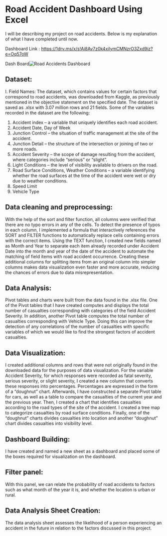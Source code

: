 # Road Accident Dashboard Using Excel

I will be describing my project on road accidents. Below is my explanation of what I have completed until now.

Dashboard Link : https://1drv.ms/x/s!Ai8Av7z0k4xilymCMNzrO3Zxd9iz?e=Oq57oW

Dash Board![Road Accidents Dashboard](https://github.com/Bensonmoses/Road-Accident-Dashboard-Usng-Excel/assets/87203089/13ccd1b0-4565-4ac2-a8eb-9f4b0819742a)

## Dataset:
I.	Field Names:
The dataset, which contains values for certain factors that correspond to road accidents, was downloaded from Kaggle, as previously mentioned in the objective statement on the specified date.
The dataset is saved as .xlsx with 3.07 million rows and 21 fields. Some of the variables recorded in the dataset are the following:
1.	Accident index – a variable that uniquely identifies each road accident.
2.	Accident Date, Day of Week
3.	Junction Control – the situation of traffic management at the site of the accident.
4.	Junction Detail – the structure of the intersection or joining of two or more roads.
5.	Accident Severity – the scope of damage resulting from the accident, where categories include “serious” or “slight”.
6.	Light Conditions – the level of visibility available to drivers on the road.
7.	Road Surface Conditions, Weather Conditions – a variable identifying whether the road surfaces at the time of the accident were wet or dry due to weather conditions.
8.	Speed Limit
9.	Vehicle Type

## Data cleaning and preprocessing:
With the help of the sort and filter function, all columns were verified that there are no typo errors in any of the cells. To detect the presence of typos in each column, I implemented a formula that interactively references the SORT and FILTER functions to automatically replace cells containing errors with the correct items.
Using the TEXT function, I created new fields named as Month and Year to separate each item already recorded under Accident Date into the month and year of the date of the accident to automate the matching of field items with road accident occurrence. Creating these additional columns for splitting items from an original column into simpler columns makes data visualization even faster and more accurate, reducing the chances of errors due to data misrepresentation.

## Data Analysis:
Pivot tables and charts were built from the data found in the .xlsx file. One of the Pivot tables that I have created computes and displays the total number of casualties corresponding with categories of the field Accident Severity. In addition, another Pivot table computes the total number of casualties corresponding with Vehicle Type. Doing this can improve the detection of any correlations of the number of casualties with specific variables of which we would like to find the strongest factors of accident casualties.

## Data Visualization:
I created additional columns and rows that were not originally found in the downloaded data for the purposes of data visualization. For the variable Accident Severity, for which responses were recorded as fatal severity, serious severity, or slight severity, I created a new column that converts these responses into percentages. Percentages are expressed in the form of a “doughnut” chart. Afterwards, I have constructed a separate Pivot table for cars, as well as a table to compare the casualties of the current year and the previous year. Then, I created a chart that identifies casualties according to the road types of the site of the accident. I created a tree map to categorize casualties by road surface conditions. Finally, one of the “doughnut” charts divides casualties into location and another “doughnut” chart divides casualties into visibility level.

## Dashboard Building:
I have created and named a new sheet as a dashboard and placed some of the boxes required for visualization on the dashboard.

## Filter panel:
With this panel, we can relate the probability of road accidents to factors such as what month of the year it is, and whether the location is urban or rural.

## Data Analysis Sheet Creation:
The data analysis sheet assesses the likelihood of a person experiencing an accident in the future in relation to the factors discussed in this project.

